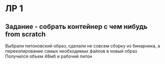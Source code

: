 # ЛР 1

## Задание - собрать контейнер с чем нибудь from scratch
Выбрали питоновский образ, сделали не совсем сборку из бинарника, а перекопирование самых необходимых файлов в новый образ
Получился объем 48мб и рабочий питон

